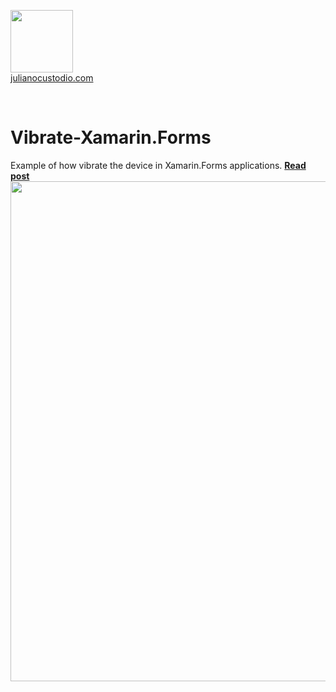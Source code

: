 

  <a href="http://julianocustodio.com" target="_blank"><image width="100px" src="https://julianocustodiosite.files.wordpress.com/2017/02/cropped-logojuliano.png?w=300&h=300&crop=1"/></a>
 <br/><a href="http://julianocustodio.com">julianocustodio.com</a>

 
<br/>


# Vibrate-Xamarin.Forms
Example of how vibrate the device in Xamarin.Forms applications.
<a href="https://julianocustodio.com/vibrate/" target="_blank"><b> Read post</b></a></br> 
<a href="https://julianocustodio.com/vibrate/">
<image width="800px" src="https://julianocustodiosite.files.wordpress.com/2018/04/walldevicevibrate.png?w=768"/></a>

<br/>



